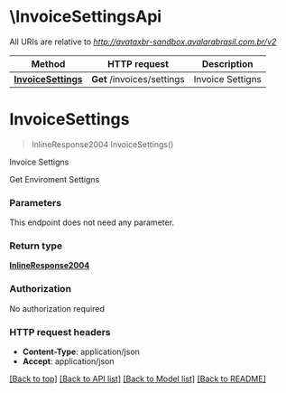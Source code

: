 # \InvoiceSettingsApi

All URIs are relative to *http://avataxbr-sandbox.avalarabrasil.com.br/v2*

Method | HTTP request | Description
------------- | ------------- | -------------
[**InvoiceSettings**](InvoiceSettingsApi.md#InvoiceSettings) | **Get** /invoices/settings | Invoice Settigns


# **InvoiceSettings**
> InlineResponse2004 InvoiceSettings()

Invoice Settigns

Get Enviroment Settigns


### Parameters
This endpoint does not need any parameter.

### Return type

[**InlineResponse2004**](inline_response_200_4.md)

### Authorization

No authorization required

### HTTP request headers

 - **Content-Type**: application/json
 - **Accept**: application/json

[[Back to top]](#) [[Back to API list]](../README.md#documentation-for-api-endpoints) [[Back to Model list]](../README.md#documentation-for-models) [[Back to README]](../README.md)

